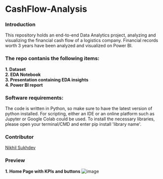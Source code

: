 # CashFlow-Analysis

### Introduction
This repository holds an end-to-end Data Analytics project, analyzing and visualizing the financial cash flow of a logistics company. Financial records worth 3 years have been analyzed and visualized on Power BI.

### The repo contanis the following items: 
**1. Dataset**
<br>
**2. EDA Notebook**
<br>
**3. Presentation containing EDA insights**
<br>
**4. Power BI report**
<br>

### Software requirements:

The code is written in Python, so make sure to have the latest version of python installed. For scripting, either an IDE or an online platform such as Jupyter or Google Colab could be used. To install the necessary libraries, please open your terminal/CMD and enter pip install 'library name'.

### Contributor

[Nikhil Sukhdev](https://github.com/nikhilsukhdev)

### Preview

**1. Home Page with KPIs and buttons**
![image](https://github.com/nikhilsukhdev/CashFlow-Analysis/assets/46552468/2909bf0e-6fdf-4733-82a8-c3c69aeab822)

